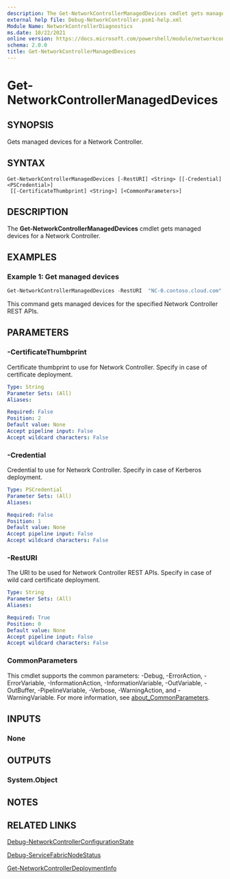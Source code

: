 ```yaml
---
description: The Get-NetworkControllerManagedDevices cmdlet gets managed devices for a Network Controller.
external help file: Debug-NetworkController.psm1-help.xml
Module Name: NetworkControllerDiagnostics
ms.date: 10/22/2021
online version: https://docs.microsoft.com/powershell/module/networkcontrollerdiagnostics/get-networkcontrollermanageddevices?view=windowsserver2022-ps&wt.mc_id=ps-gethelp
schema: 2.0.0
title: Get-NetworkControllerManagedDevices
---
```


# Get-NetworkControllerManagedDevices

## SYNOPSIS
Gets managed devices for a Network Controller.

## SYNTAX

```
Get-NetworkControllerManagedDevices [-RestURI] <String> [[-Credential] <PSCredential>]
 [[-CertificateThumbprint] <String>] [<CommonParameters>]
```

## DESCRIPTION
The **Get-NetworkControllerManagedDevices** cmdlet gets managed devices for a Network Controller.

## EXAMPLES

### Example 1: Get managed devices
```powershell
Get-NetworkControllerManagedDevices -RestURI  "NC-0.contoso.cloud.com" 
```

This command gets managed devices for the specified Network Controller REST APIs.

## PARAMETERS

### -CertificateThumbprint
Certificate thumbprint to use for Network Controller.
Specify in case of certificate deployment.

```yaml
Type: String
Parameter Sets: (All)
Aliases:

Required: False
Position: 2
Default value: None
Accept pipeline input: False
Accept wildcard characters: False
```

### -Credential
Credential to use for Network Controller.
Specify in case of Kerberos deployment.

```yaml
Type: PSCredential
Parameter Sets: (All)
Aliases:

Required: False
Position: 1
Default value: None
Accept pipeline input: False
Accept wildcard characters: False
```

### -RestURI
The URI to be used for Network Controller REST APIs.
Specify in case of wild card certificate deployment.

```yaml
Type: String
Parameter Sets: (All)
Aliases:

Required: True
Position: 0
Default value: None
Accept pipeline input: False
Accept wildcard characters: False
```

### CommonParameters
This cmdlet supports the common parameters: -Debug, -ErrorAction, -ErrorVariable, -InformationAction, -InformationVariable, -OutVariable, -OutBuffer, -PipelineVariable, -Verbose, -WarningAction, and -WarningVariable. For more information, see [about_CommonParameters](http://go.microsoft.com/fwlink/?LinkID=113216).

## INPUTS

### None

## OUTPUTS

### System.Object
## NOTES

## RELATED LINKS

[Debug-NetworkControllerConfigurationState](Debug-NetworkControllerConfigurationState.md)

[Debug-ServiceFabricNodeStatus](Debug-ServiceFabricNodeStatus.md)

[Get-NetworkControllerDeploymentInfo](Get-NetworkControllerDeploymentInfo.md)
